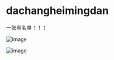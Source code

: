 # dachangheimingdan
一张黑名单！！！						
																						
![image](https://user-images.githubusercontent.com/81083752/142409373-68b9b1c1-7bdf-43f5-b06a-4aba990cf4fc.png)



![image](https://user-images.githubusercontent.com/81083752/142409690-1217a358-bc58-435f-9d6e-7837267cdb52.png)
